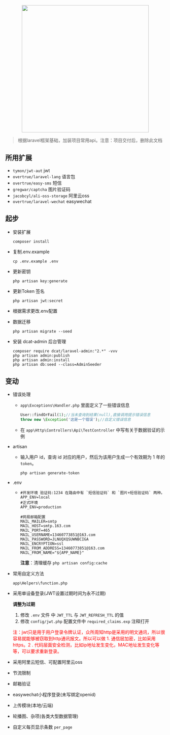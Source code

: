 <p align="center"><a href="https://laravel.com" target="_blank"><img src="https://raw.githubusercontent.com/laravel/art/master/logo-lockup/5%20SVG/2%20CMYK/1%20Full%20Color/laravel-logolockup-cmyk-red.svg" width="400"></a></p>

> 根据laravel框架基础，加装项目常用api。注意：项目交付后，删除此文档

## 所用扩展

- `tymon/jwt-aut` jwt
- `overtrue/laravel-lang` 语言包
- `overtrue/easy-sms` 短信
- `gregwar/captcha` 图片验证码
- `jacobcyl/ali-oss-storage` 阿里云oss
- `overtrue/laravel-wechat` easywechat



## 起步

- 安装扩展

  ```shell
  composer install
  ```

- 复制.env.example

  ```shell
  cp .env.example .env
  ```

- 更新密钥

  ```shell
  php artisan key:generate
  ```

- 更新Token 签名

  ```shell
  php artisan jwt:secret
  ```

- 根据需求更改.env配置

- 数据迁移

  ```shell
  php artisan migrate --seed
  ```
  
- 安装 dcat-admin 后台管理

  ```shell
  composer require dcat/laravel-admin:"2.*" -vvv
  php artisan admin:publish
  php artisan admin:install
  php artisan db:seed --class=AdminSeeder
  ```

  

## 变动

- 错误处理

  - `app\Exceptions\Handler.php` 里面定义了一些错误信息

    ```php
    User::findOrFail(1);//当未查询到结果(null),直接调用提示错误信息
    throw new \Exception('这是一个错误');//自定义错误信息
    ```

  - 在 `app\Http\Controllers\Api\TestController` 中写有关于数据验证的示例 

- artisan

  - 输入用户 id，查询 id 对应的用户，然后为该用户生成一个有效期为 1 年的 `token`。

    ```shell
    php artisan generate-token
    ```

- .env

  - ```shell
    #开发环境 验证码:1234 在路由中有 `短信验证码` 和 `图片+短信验证码` 两种。
    APP_ENV=local
    #正式环境
    APP_ENV=production
    
    #网易邮箱配置
    MAIL_MAILER=smtp
    MAIL_HOST=smtp.163.com
    MAIL_PORT=465
    MAIL_USERNAME=13460773851@163.com
    MAIL_PASSWORD=JLNUQXQSUWNBCIGA
    MAIL_ENCRYPTION=ssl
    MAIL_FROM_ADDRESS=13460773851@163.com
    MAIL_FROM_NAME="${APP_NAME}"
    ```
    
    **注意**：清理缓存 `php artisan config:cache`

- 常用自定义方法

  `app\Helpers\function.php`

- 采用单设备登录(JWT设置过期时间为永不过期)

  **调整为过期**

  1. 修改 `.env` 文件 中 `JWT_TTL` 与 `JWT_REFRESH_TTL` 的值
  2. 修改 `config/jwt.php` 配置文件中 `required_claims.exp` 注释打开

  <font style="color:red">注：jwt只是用于用户登录令牌认证，众所周知http是采用的明文通讯，所以很容易就能够被窃取到http通讯报文。所以可以做 1. 通信层加密，比如采用https。2 . 代码层面安全检测，比如ip地址发生变化，MAC地址发生变化等等，可以要求重新登录。</font>

- 采用阿里云短信、可配置阿里云oss

- 节流限制

- 邮箱验证

- easywechat小程序登录(未写绑定openid)

- 上传模块(本地/云端)

- 轮播图、杂项(各类大型数据管理)

- 自定义每页显示条数 `per_page`

